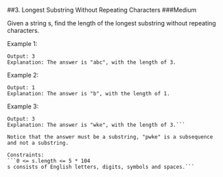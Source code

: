 ##3. Longest Substring Without Repeating Characters
###Medium

Given a string s, find the length of the longest substring without repeating characters.

Example 1:
```Input: s = "abcabcbb"
Output: 3
Explanation: The answer is "abc", with the length of 3.
```
Example 2:
```Input: s = "bbbbb"
Output: 1
Explanation: The answer is "b", with the length of 1.
```
Example 3:
```Input: s = "pwwkew"
Output: 3
Explanation: The answer is "wke", with the length of 3.```

Notice that the answer must be a substring, "pwke" is a subsequence and not a substring.
 
Constraints:
```0 <= s.length <= 5 * 104
s consists of English letters, digits, symbols and spaces.```